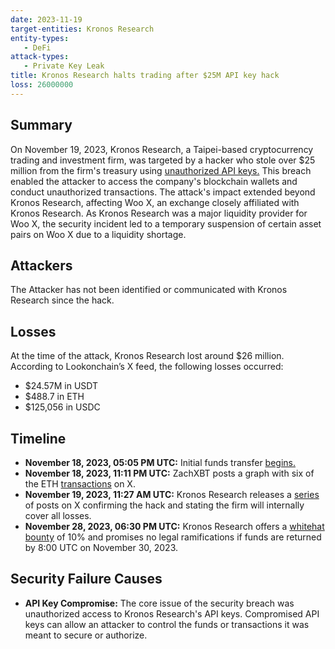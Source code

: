 ```yaml
---
date: 2023-11-19
target-entities: Kronos Research 
entity-types: 
   - DeFi
attack-types:
   - Private Key Leak
title: Kronos Research halts trading after $25M API key hack
loss: 26000000
---
```


## Summary

On November 19, 2023, Kronos Research, a Taipei-based cryptocurrency trading and investment firm, was targeted by a hacker who stole over $25 million from the firm's treasury using [unauthorized API keys.](https://cryptonews.com/news/kronos-research-enters-negotiations-with-hacker-after-25-million-cryptocurrency-theft-offers-10-bounty.htm) This breach enabled the attacker to access the company's blockchain wallets and conduct unauthorized transactions. The attack's impact extended beyond Kronos Research, affecting Woo X, an exchange closely affiliated with Kronos Research. As Kronos Research was a major liquidity provider for Woo X, the security incident led to a temporary suspension of certain asset pairs on Woo X due to a liquidity shortage.

## Attackers

The Attacker has not been identified or communicated with Kronos Research since the hack.

## Losses

At the time of the attack, Kronos Research lost around $26 million. According to Lookonchain’s X feed, the following losses occurred:

   - $24.57M in USDT
   - $488.7 in ETH
   - $125,056 in USDC

## Timeline

   - **November 18, 2023, 05:05 PM UTC:** Initial funds transfer [begins.](0x6722a7a77580234221053eafecda7aebecaf8d002223d261e2b25a96cc7f35be)
   - **November 18, 2023, 11:11 PM UTC:** ZachXBT posts a graph with six of the ETH [transactions](https://twitter.com/zachxbt/status/1726015231023796233) on X.
   - **November 19, 2023, 11:27 AM UTC:** Kronos Research releases a [series](https://twitter.com/ResearchKronos/status/1726203102842466650) of posts on X confirming the hack and stating the firm will internally cover all losses.
   - **November 28, 2023, 06:30 PM UTC:** Kronos Research offers a [whitehat bounty](0xfa5f39e439f057f36faa5874934146d07815b32fa231200ff0096dee7f4bc83f) of 10% and promises no legal ramifications if funds are returned by 8:00 UTC on November 30, 2023.

## Security Failure Causes

   - **API Key Compromise:** The core issue of the security breach was unauthorized access to Kronos Research's API keys. Compromised API keys can allow an attacker to control the funds or transactions it was meant to secure or authorize.
